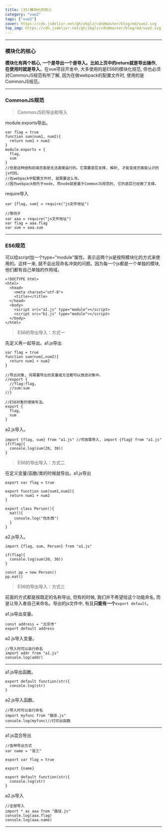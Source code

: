 ```yaml
---
title: (35)模块化的核心
category: "vue2"
tags: ["vue2"]
cover: https://cdn.jsdelivr.net/gh/zbglz/cdn@master/blog/md/vue2.svg
top_img: https://cdn.jsdelivr.net/gh/zbglz/cdn@master/blog/md/vue2.svg
---
```


***

### 模块化的核心

**模块化有两个核心, 一个是导出一个是导入。比如上页中的return就是导出操作, 在使用时就是导入**。在vue项目开发中, 大多使用的是ES6的模块化规范, 但也必须对CommonJS规范有所了解, 因为在做webpack的配置文件时, 使用的是CommonJS规范。

***

### CommonJS规范

> CommonJS的导出和导入

module.exports导出。

    var flag = true
    function sum(num1, num2){
      return num1 + num2
    }
    module.exports = {
      flag,
      sum
    }
    //但是这种结构前端页面是无法直接运行的。它需要底层支撑, 解析, 才能变成页面能认识的js代码。
    //在webpack中配置文件时, 就需要这么写。
    //因为webpack依托于node, 而node就是基于CommonJS规范的, 它的底层已经做了支撑。


require导入

    var {flag, sum} = require("js文件地址")
            
    //等同于
    var aaa = require("js文件地址")
    var flag = aaa.flag
    var sum = aaa.sum

***

### ES6规范

可以给script加一个type="module"属性。表示这两个js是按照模块化的方式来使用的。这样一来, 就不会出现命名冲突的问题。因为每一个js都是一个单独的模块, 他们都有自己单独的作用域。

    <!DOCTYPE html>
    <html>
      <head>
        <meta charset="utf-8">
        <title></title>
      </head>
      <body>
        <script src="a1.js" type="module"></script>
        <script src="b1.js" type="module"></script>
      </body>
    </html>

> ES6的导出导入：方式一

先定义再一起导出。a1.js导出

    var flag = true
    function sum(num1,num2){
      return num1 + num2
    }
    
    //导出对象, 将需要导出的变量或方法都可以放进对象中。
    //export {
      //flag:flag,
      //sum:sum
    //}
    
    //ES6对象的增强写法。
    export {
      flag,
      sum
    }


a2.js导入。


    import {flag, sum} from "a1.js" //可按需导入, import {flag} from "a1.js"
    if(flag){
      console.log(sum(20, 30))
    }


> ES6的导出导入：方式二

在定义变量/函数/类的时候就导出。a1.js导出


    export var flag = true
    
    export function sum(num1,num2){
      return num1 + num2
    }
    
    export class Person(){
      eat(){
        console.log("吃东西")
      }
    }

a2.js导入。


    import {flag, sum, Person} from "a1.js"
    
    if(flag){
      console.log(sum(20, 30))
    }
    
    const pp = new Person()
    pp.eat()


> ES6的导出导入：方式三

前面的方式都是按既定的名称导出, 但有的时候, 我们并不希望给这个功能命名, 而是让导入者自己来命名。导出的js文件中, 有且**只能有一个**`export default`。

a1.js导出变量。

    const address = "北京市"
    export default address

a2.js导入变量。

    //导入时可以自行命名
    import addr from "a1.js"
    console.log(addr)

***

a1.js导出函数。

    export default function(str){
      console.log(str)
    }


a2.js导入函数。

    //导入时可以自行命名
    import myfunc from "路径.js"
    console.log(myfunc)//打印出函数

***


a1.js混合导出

    //各种导出方式
    var name = "张三"
    
    export var flag = true
    
    export {name}
    
    export default function(str){
      console.log(str)
    }

a2.js导入

    //全部导入
    import * as aaa from "路径.js"
    console.log(aaa.flag)
    console.log(aaa.name)


***
